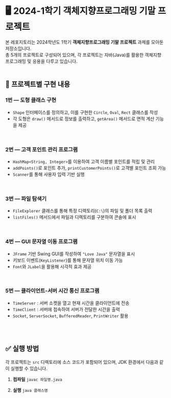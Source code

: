 # 🖥️ 2024-1학기 객체지향프로그래밍 기말 프로젝트

본 레포지토리는 2024학년도 1학기 **객체지향프로그래밍 기말 프로젝트** 과제를 모아둔 저장소입니다.  
총 5개의 프로젝트로 구성되어 있으며, 각 프로젝트는 자바(Java)를 활용한 객체지향 프로그래밍 및 응용을 다루고 있습니다.
<br/>
<br/>

## 📂 프로젝트별 구현 내용

### 1번 — 도형 클래스 구현
- `Shape` 인터페이스를 정의하고, 이를 구현한 `Circle`, `Oval`, `Rect` 클래스를 작성
- 각 도형은 `draw()` 메서드로 정보를 출력하고, `getArea()` 메서드로 면적 계산 기능을 제공
<br/>

### 2번 — 고객 포인트 관리 프로그램
- `HashMap<String, Integer>`를 이용하여 고객 이름별 포인트를 적립 및 관리
- `addPoints()`로 포인트 추가, `printCustomerPoints()`로 고객별 포인트 조회 가능
- `Scanner`를 통해 사용자 입력 기반 실행
<br/>

### 3번 — 파일 탐색기
  - `FileExplorer` 클래스를 통해 특정 디렉토리(`C:\`)의 파일 및 폴더 목록 출력 
  - `listFiles()` 메서드에서 파일과 디렉토리를 구분하여 콘솔에 표시
<br/>

### 4번 — GUI 문자열 이동 프로그램
- `JFrame` 기반 Swing GUI를 작성하여 `"Love Java"` 문자열을 표시
- 키보드 이벤트(`KeyListener`)를 통해 문자열 위치 이동 가능
- `Font`와 `JLabel`을 활용해 시각적 효과 제공
<br/>

### 5번 — 클라이언트-서버 시간 통신 프로그램
- `TimeServer` : 서버 소켓을 열고 현재 시간을 클라이언트에 전송
- `TimeClient` : 서버에 접속하여 서버가 전달한 시간을 출력
- `Socket`, `ServerSocket`, `BufferedReader`, `PrintWriter` 활용
<br/>
<br/>

## ✅ 실행 방법

각 프로젝트는 `src` 디렉토리에 소스 코드가 포함되어 있으며, JDK 환경에서 다음과 같이 실행할 수 있습니다.

1. **컴파일**
```javac 파일명.java```

2. **실행**
```java 클래스명```
<br/>
<br/>
